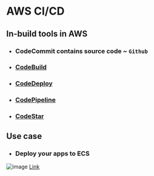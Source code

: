 # AWS CI/CD

## In-build tools in AWS
- ### CodeCommit contains source code ~ `Github`
- ### [CodeBuild](./code-build.md)
- ### [CodeDeploy](./code-deploy.md)
- ### [CodePipeline](./code-pipeline.md)
- ### [CodeStar](./code-star.md)

## Use case
- ### Deploy your apps to ECS
![image](https://user-images.githubusercontent.com/21302811/125724794-0170fc32-98e3-4246-a3c5-a23310372369.png)
[Link](https://qiita.com/jeayoon/items/74324f338725d29de23f)
